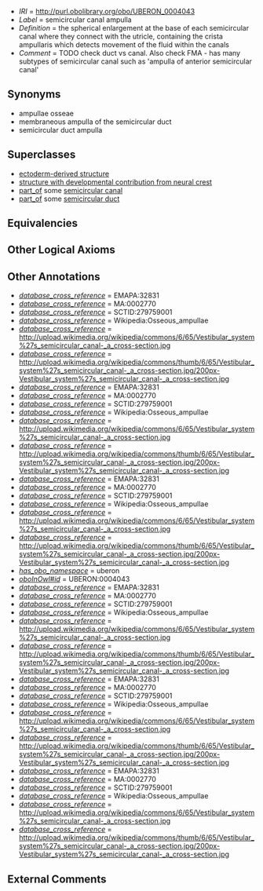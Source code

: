  * *IRI* = http://purl.obolibrary.org/obo/UBERON_0004043
 * *Label* = semicircular canal ampulla
 * *Definition* = the spherical enlargement at the base of each semicircular canal where they connect with the utricle, containing the crista ampullaris which detects movement of the fluid within the canals
 * *Comment* = TODO check duct vs canal. Also check FMA - has many subtypes of semicircular canal such as 'ampulla of anterior semicircular canal'

## Synonyms

 * ampullae osseae
 * membraneous ampulla of the semicircular duct
 * semicircular duct ampulla

## Superclasses

 * [ectoderm-derived structure](../../UBERON/21/UBERON_0004121.md)
 * [structure with developmental contribution from neural crest](../../UBERON/14/UBERON_0010314.md)
 * [part_of](../../BFO/50/BFO_0000050.md) some [semicircular canal](../../UBERON/40/UBERON_0001840.md)
 * [part_of](../../BFO/50/BFO_0000050.md) some [semicircular duct](../../UBERON/56/UBERON_0001856.md)

## Equivalencies


## Other Logical Axioms


## Other Annotations

 * *[database_cross_reference](../../ef/oboInOwl#hasDbXref.md)* = EMAPA:32831
 * *[database_cross_reference](../../ef/oboInOwl#hasDbXref.md)* = MA:0002770
 * *[database_cross_reference](../../ef/oboInOwl#hasDbXref.md)* = SCTID:279759001
 * *[database_cross_reference](../../ef/oboInOwl#hasDbXref.md)* = Wikipedia:Osseous_ampullae
 * *[database_cross_reference](../../ef/oboInOwl#hasDbXref.md)* = http://upload.wikimedia.org/wikipedia/commons/6/65/Vestibular_system%27s_semicircular_canal-_a_cross-section.jpg
 * *[database_cross_reference](../../ef/oboInOwl#hasDbXref.md)* = http://upload.wikimedia.org/wikipedia/commons/thumb/6/65/Vestibular_system%27s_semicircular_canal-_a_cross-section.jpg/200px-Vestibular_system%27s_semicircular_canal-_a_cross-section.jpg
 * *[database_cross_reference](../../ef/oboInOwl#hasDbXref.md)* = EMAPA:32831
 * *[database_cross_reference](../../ef/oboInOwl#hasDbXref.md)* = MA:0002770
 * *[database_cross_reference](../../ef/oboInOwl#hasDbXref.md)* = SCTID:279759001
 * *[database_cross_reference](../../ef/oboInOwl#hasDbXref.md)* = Wikipedia:Osseous_ampullae
 * *[database_cross_reference](../../ef/oboInOwl#hasDbXref.md)* = http://upload.wikimedia.org/wikipedia/commons/6/65/Vestibular_system%27s_semicircular_canal-_a_cross-section.jpg
 * *[database_cross_reference](../../ef/oboInOwl#hasDbXref.md)* = http://upload.wikimedia.org/wikipedia/commons/thumb/6/65/Vestibular_system%27s_semicircular_canal-_a_cross-section.jpg/200px-Vestibular_system%27s_semicircular_canal-_a_cross-section.jpg
 * *[database_cross_reference](../../ef/oboInOwl#hasDbXref.md)* = EMAPA:32831
 * *[database_cross_reference](../../ef/oboInOwl#hasDbXref.md)* = MA:0002770
 * *[database_cross_reference](../../ef/oboInOwl#hasDbXref.md)* = SCTID:279759001
 * *[database_cross_reference](../../ef/oboInOwl#hasDbXref.md)* = Wikipedia:Osseous_ampullae
 * *[database_cross_reference](../../ef/oboInOwl#hasDbXref.md)* = http://upload.wikimedia.org/wikipedia/commons/6/65/Vestibular_system%27s_semicircular_canal-_a_cross-section.jpg
 * *[database_cross_reference](../../ef/oboInOwl#hasDbXref.md)* = http://upload.wikimedia.org/wikipedia/commons/thumb/6/65/Vestibular_system%27s_semicircular_canal-_a_cross-section.jpg/200px-Vestibular_system%27s_semicircular_canal-_a_cross-section.jpg
 * *[has_obo_namespace](../../ce/oboInOwl#hasOBONamespace.md)* = uberon
 * *[oboInOwl#id](../../id/oboInOwl#id.md)* = UBERON:0004043
 * *[database_cross_reference](../../ef/oboInOwl#hasDbXref.md)* = EMAPA:32831
 * *[database_cross_reference](../../ef/oboInOwl#hasDbXref.md)* = MA:0002770
 * *[database_cross_reference](../../ef/oboInOwl#hasDbXref.md)* = SCTID:279759001
 * *[database_cross_reference](../../ef/oboInOwl#hasDbXref.md)* = Wikipedia:Osseous_ampullae
 * *[database_cross_reference](../../ef/oboInOwl#hasDbXref.md)* = http://upload.wikimedia.org/wikipedia/commons/6/65/Vestibular_system%27s_semicircular_canal-_a_cross-section.jpg
 * *[database_cross_reference](../../ef/oboInOwl#hasDbXref.md)* = http://upload.wikimedia.org/wikipedia/commons/thumb/6/65/Vestibular_system%27s_semicircular_canal-_a_cross-section.jpg/200px-Vestibular_system%27s_semicircular_canal-_a_cross-section.jpg
 * *[database_cross_reference](../../ef/oboInOwl#hasDbXref.md)* = EMAPA:32831
 * *[database_cross_reference](../../ef/oboInOwl#hasDbXref.md)* = MA:0002770
 * *[database_cross_reference](../../ef/oboInOwl#hasDbXref.md)* = SCTID:279759001
 * *[database_cross_reference](../../ef/oboInOwl#hasDbXref.md)* = Wikipedia:Osseous_ampullae
 * *[database_cross_reference](../../ef/oboInOwl#hasDbXref.md)* = http://upload.wikimedia.org/wikipedia/commons/6/65/Vestibular_system%27s_semicircular_canal-_a_cross-section.jpg
 * *[database_cross_reference](../../ef/oboInOwl#hasDbXref.md)* = http://upload.wikimedia.org/wikipedia/commons/thumb/6/65/Vestibular_system%27s_semicircular_canal-_a_cross-section.jpg/200px-Vestibular_system%27s_semicircular_canal-_a_cross-section.jpg
 * *[database_cross_reference](../../ef/oboInOwl#hasDbXref.md)* = EMAPA:32831
 * *[database_cross_reference](../../ef/oboInOwl#hasDbXref.md)* = MA:0002770
 * *[database_cross_reference](../../ef/oboInOwl#hasDbXref.md)* = SCTID:279759001
 * *[database_cross_reference](../../ef/oboInOwl#hasDbXref.md)* = Wikipedia:Osseous_ampullae
 * *[database_cross_reference](../../ef/oboInOwl#hasDbXref.md)* = http://upload.wikimedia.org/wikipedia/commons/6/65/Vestibular_system%27s_semicircular_canal-_a_cross-section.jpg
 * *[database_cross_reference](../../ef/oboInOwl#hasDbXref.md)* = http://upload.wikimedia.org/wikipedia/commons/thumb/6/65/Vestibular_system%27s_semicircular_canal-_a_cross-section.jpg/200px-Vestibular_system%27s_semicircular_canal-_a_cross-section.jpg

## External Comments

